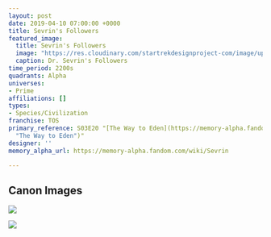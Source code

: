 ```yaml
---
layout: post
date: 2019-04-10 07:00:00 +0000
title: Sevrin's Followers
featured_image:
  title: Sevrin's Followers
  image: "https://res.cloudinary.com/startrekdesignproject-com/image/upload/v1554942152/Sevrin.png"
  caption: Dr. Sevrin's Followers
time_period: 2200s
quadrants: Alpha
universes:
- Prime
affiliations: []
types:
- Species/Civilization
franchise: TOS
primary_reference: S03E20 "[The Way to Eden](https://memory-alpha.fandom.com/wiki/The_Way_to_Eden
  "The Way to Eden")"
designer: ''
memory_alpha_url: https://memory-alpha.fandom.com/wiki/Sevrin

---
```

## Canon Images

![](https://res.cloudinary.com/startrekdesignproject-com/image/upload/v1554942152/Sevrin1.jpg)

![](https://res.cloudinary.com/startrekdesignproject-com/image/upload/v1554942152/Sevrin2.jpg)